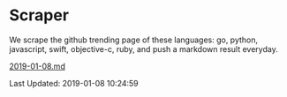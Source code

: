 # Scraper

We scrape the github trending page of these languages: go, python, javascript, swift, objective-c, ruby, and push a markdown result everyday.

[2019-01-08.md](https://github.com/henson/Scraper/blob/master/2019-01-08.md)

Last Updated: 2019-01-08 10:24:59